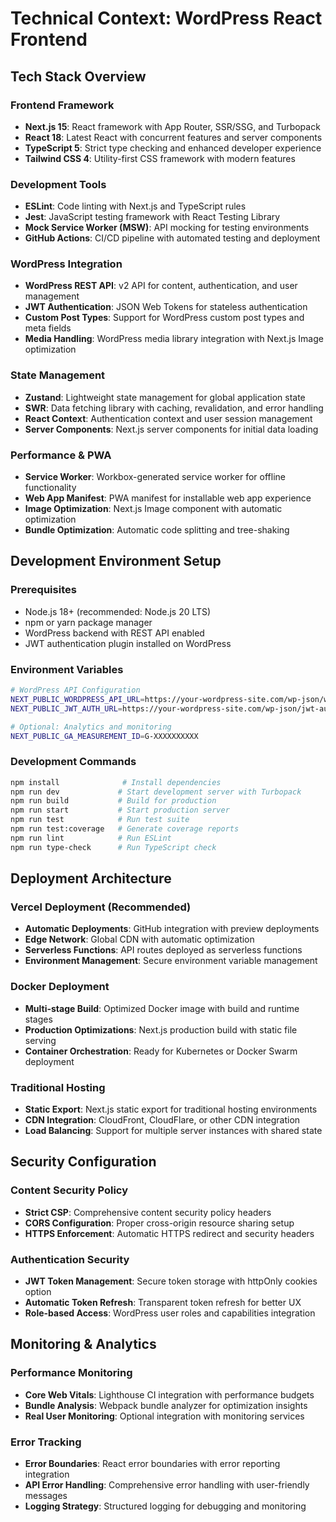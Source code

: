 # Technical Context: WordPress React Frontend

## Tech Stack Overview

### Frontend Framework
- **Next.js 15**: React framework with App Router, SSR/SSG, and Turbopack
- **React 18**: Latest React with concurrent features and server components
- **TypeScript 5**: Strict type checking and enhanced developer experience
- **Tailwind CSS 4**: Utility-first CSS framework with modern features

### Development Tools
- **ESLint**: Code linting with Next.js and TypeScript rules
- **Jest**: JavaScript testing framework with React Testing Library
- **Mock Service Worker (MSW)**: API mocking for testing environments
- **GitHub Actions**: CI/CD pipeline with automated testing and deployment

### WordPress Integration
- **WordPress REST API**: v2 API for content, authentication, and user management
- **JWT Authentication**: JSON Web Tokens for stateless authentication
- **Custom Post Types**: Support for WordPress custom post types and meta fields
- **Media Handling**: WordPress media library integration with Next.js Image optimization

### State Management
- **Zustand**: Lightweight state management for global application state
- **SWR**: Data fetching library with caching, revalidation, and error handling
- **React Context**: Authentication context and user session management
- **Server Components**: Next.js server components for initial data loading

### Performance & PWA
- **Service Worker**: Workbox-generated service worker for offline functionality
- **Web App Manifest**: PWA manifest for installable web app experience
- **Image Optimization**: Next.js Image component with automatic optimization
- **Bundle Optimization**: Automatic code splitting and tree-shaking

## Development Environment Setup

### Prerequisites
- Node.js 18+ (recommended: Node.js 20 LTS)
- npm or yarn package manager
- WordPress backend with REST API enabled
- JWT authentication plugin installed on WordPress

### Environment Variables
```bash
# WordPress API Configuration
NEXT_PUBLIC_WORDPRESS_API_URL=https://your-wordpress-site.com/wp-json/wp/v2
NEXT_PUBLIC_JWT_AUTH_URL=https://your-wordpress-site.com/wp-json/jwt-auth/v1

# Optional: Analytics and monitoring
NEXT_PUBLIC_GA_MEASUREMENT_ID=G-XXXXXXXXXX
```

### Development Commands
```bash
npm install              # Install dependencies
npm run dev             # Start development server with Turbopack
npm run build           # Build for production
npm run start           # Start production server
npm run test            # Run test suite
npm run test:coverage   # Generate coverage reports
npm run lint            # Run ESLint
npm run type-check      # Run TypeScript check
```

## Deployment Architecture

### Vercel Deployment (Recommended)
- **Automatic Deployments**: GitHub integration with preview deployments
- **Edge Network**: Global CDN with automatic optimization
- **Serverless Functions**: API routes deployed as serverless functions
- **Environment Management**: Secure environment variable management

### Docker Deployment
- **Multi-stage Build**: Optimized Docker image with build and runtime stages
- **Production Optimizations**: Next.js production build with static file serving
- **Container Orchestration**: Ready for Kubernetes or Docker Swarm deployment

### Traditional Hosting
- **Static Export**: Next.js static export for traditional hosting environments
- **CDN Integration**: CloudFront, CloudFlare, or other CDN integration
- **Load Balancing**: Support for multiple server instances with shared state

## Security Configuration

### Content Security Policy
- **Strict CSP**: Comprehensive content security policy headers
- **CORS Configuration**: Proper cross-origin resource sharing setup
- **HTTPS Enforcement**: Automatic HTTPS redirect and security headers

### Authentication Security
- **JWT Token Management**: Secure token storage with httpOnly cookies option
- **Automatic Token Refresh**: Transparent token refresh for better UX
- **Role-based Access**: WordPress user roles and capabilities integration

## Monitoring & Analytics

### Performance Monitoring
- **Core Web Vitals**: Lighthouse CI integration with performance budgets
- **Bundle Analysis**: Webpack bundle analyzer for optimization insights
- **Real User Monitoring**: Optional integration with monitoring services

### Error Tracking
- **Error Boundaries**: React error boundaries with error reporting integration
- **API Error Handling**: Comprehensive error handling with user-friendly messages
- **Logging Strategy**: Structured logging for debugging and monitoring